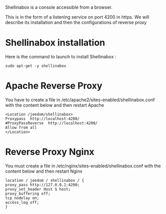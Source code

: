 Shellinabox is a console accessible from a browser.

This is in the form of a listening service on port 4200 in
https. We will describe its installation and then the configurations of
reverse proxy

Shellinabox installation 
===========================

Here is the command to launch to install Shellinabox :

    sudo apt-get -y shellinabox

Apache Reverse Proxy 
====================

You have to create a file in
/etc/apache2/sites-enabled/shellinabox.conf with the content below
and then restart Apache

    <Location /jeedom/shellinabox>
    Proxypass  http://localhost:4200/
    #ProxyPassReverse  http://localhost:4200/
    Allow from all
    </Location>

Reverse Proxy Nginx 
===================

You must create a file in /etc/nginx/sites-enabled/shellinabox.conf
with the content below and then restart Nginx

    location / jeedom / shellinabox / {
    proxy_pass http://127.0.0.1:4200;
    proxy_set_header Host $ host;
    proxy_buffering off;
    tcp_nodelay on;
    access_log off;
    }
